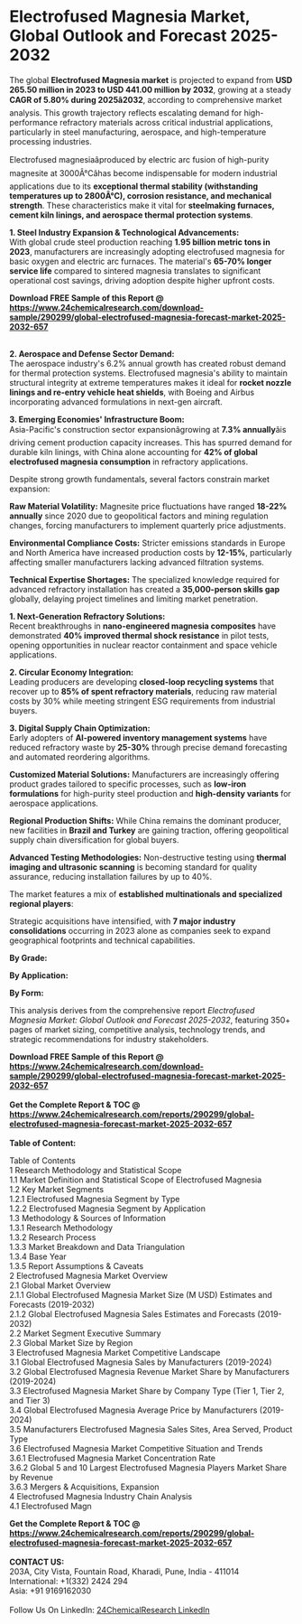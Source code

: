 <h1>Electrofused Magnesia Market, Global Outlook and Forecast 2025-2032</h1><p>The global <strong>Electrofused Magnesia market</strong> is projected to expand from <strong>USD 265.50 million in 2023 to USD 441.00 million by 2032</strong>, growing at a steady <strong>CAGR of 5.80% during 2025â2032</strong>, according to comprehensive market analysis. This growth trajectory reflects escalating demand for high-performance refractory materials across critical industrial applications, particularly in steel manufacturing, aerospace, and high-temperature processing industries.</p><p>Electrofused magnesiaâproduced by electric arc fusion of high-purity magnesite at 3000Â°Câhas become indispensable for modern industrial applications due to its <strong>exceptional thermal stability (withstanding temperatures up to 2800Â°C), corrosion resistance, and mechanical strength</strong>. These characteristics make it vital for <strong>steelmaking furnaces, cement kiln linings, and aerospace thermal protection systems</strong>.</p><p><strong>1. Steel Industry Expansion &amp; Technological Advancements:</strong><br>
With global crude steel production reaching <strong>1.95 billion metric tons in 2023</strong>, manufacturers are increasingly adopting electrofused magnesia for basic oxygen and electric arc furnaces. The material's <strong>65-70% longer service life</strong> compared to sintered magnesia translates to significant operational cost savings, driving adoption despite higher upfront costs.</p><div><b>Download FREE Sample of this Report @ 
            <a href="https://www.24chemicalresearch.com/download-sample/290299/global-electrofused-magnesia-forecast-market-2025-2032-657">
            https://www.24chemicalresearch.com/download-sample/290299/global-electrofused-magnesia-forecast-market-2025-2032-657</a></b></div><br><p><strong>2. Aerospace and Defense Sector Demand:</strong><br>
The aerospace industry's 6.2% annual growth has created robust demand for thermal protection systems. Electrofused magnesia's ability to maintain structural integrity at extreme temperatures makes it ideal for <strong>rocket nozzle linings and re-entry vehicle heat shields</strong>, with Boeing and Airbus incorporating advanced formulations in next-gen aircraft.</p><p><strong>3. Emerging Economies' Infrastructure Boom:</strong><br>
Asia-Pacific's construction sector expansionâgrowing at <strong>7.3% annually</strong>âis driving cement production capacity increases. This has spurred demand for durable kiln linings, with China alone accounting for <strong>42% of global electrofused magnesia consumption</strong> in refractory applications.</p><p>Despite strong growth fundamentals, several factors constrain market expansion:</p><p><strong>Raw Material Volatility:</strong> Magnesite price fluctuations have ranged <strong>18-22% annually</strong> since 2020 due to geopolitical factors and mining regulation changes, forcing manufacturers to implement quarterly price adjustments.</p><p><strong>Environmental Compliance Costs:</strong> Stricter emissions standards in Europe and North America have increased production costs by <strong>12-15%</strong>, particularly affecting smaller manufacturers lacking advanced filtration systems.</p><p><strong>Technical Expertise Shortages:</strong> The specialized knowledge required for advanced refractory installation has created a <strong>35,000-person skills gap</strong> globally, delaying project timelines and limiting market penetration.</p><p><strong>1. Next-Generation Refractory Solutions:</strong><br>
Recent breakthroughs in <strong>nano-engineered magnesia composites</strong> have demonstrated <strong>40% improved thermal shock resistance</strong> in pilot tests, opening opportunities in nuclear reactor containment and space vehicle applications.</p><p><strong>2. Circular Economy Integration:</strong><br>
Leading producers are developing <strong>closed-loop recycling systems</strong> that recover up to <strong>85% of spent refractory materials</strong>, reducing raw material costs by 30% while meeting stringent ESG requirements from industrial buyers.</p><p><strong>3. Digital Supply Chain Optimization:</strong><br>
Early adopters of <strong>AI-powered inventory management systems</strong> have reduced refractory waste by <strong>25-30%</strong> through precise demand forecasting and automated reordering algorithms.</p><p><strong>Customized Material Solutions:</strong> Manufacturers are increasingly offering product grades tailored to specific processes, such as <strong>low-iron formulations</strong> for high-purity steel production and <strong>high-density variants</strong> for aerospace applications.</p><p><strong>Regional Production Shifts:</strong> While China remains the dominant producer, new facilities in <strong>Brazil and Turkey</strong> are gaining traction, offering geopolitical supply chain diversification for global buyers.</p><p><strong>Advanced Testing Methodologies:</strong> Non-destructive testing using <strong>thermal imaging and ultrasonic scanning</strong> is becoming standard for quality assurance, reducing installation failures by up to 40%.</p><p>The market features a mix of <strong>established multinationals and specialized regional players</strong>:</p><p>Strategic acquisitions have intensified, with <strong>7 major industry consolidations</strong> occurring in 2023 alone as companies seek to expand geographical footprints and technical capabilities.</p><p><strong>By Grade:</strong></p><p><strong>By Application:</strong></p><p><strong>By Form:</strong></p><p>This analysis derives from the comprehensive report <em>Electrofused Magnesia Market: Global Outlook and Forecast 2025-2032</em>, featuring 350+ pages of market sizing, competitive analysis, technology trends, and strategic recommendations for industry stakeholders.</p><div><b>Download FREE Sample of this Report @ 
            <a href="https://www.24chemicalresearch.com/download-sample/290299/global-electrofused-magnesia-forecast-market-2025-2032-657">
            https://www.24chemicalresearch.com/download-sample/290299/global-electrofused-magnesia-forecast-market-2025-2032-657</a></b></div><br><div><b>Get the Complete Report & TOC @ 
            <a href="https://www.24chemicalresearch.com/reports/290299/global-electrofused-magnesia-forecast-market-2025-2032-657">
            https://www.24chemicalresearch.com/reports/290299/global-electrofused-magnesia-forecast-market-2025-2032-657</a></b></div><br>
            <b>Table of Content:</b><p>Table of Contents<br />
1 Research Methodology and Statistical Scope<br />
1.1 Market Definition and Statistical Scope of Electrofused Magnesia<br />
1.2 Key Market Segments<br />
1.2.1 Electrofused Magnesia Segment by Type<br />
1.2.2 Electrofused Magnesia Segment by Application<br />
1.3 Methodology & Sources of Information<br />
1.3.1 Research Methodology<br />
1.3.2 Research Process<br />
1.3.3 Market Breakdown and Data Triangulation<br />
1.3.4 Base Year<br />
1.3.5 Report Assumptions & Caveats<br />
2 Electrofused Magnesia Market Overview<br />
2.1 Global Market Overview<br />
2.1.1 Global Electrofused Magnesia Market Size (M USD) Estimates and Forecasts (2019-2032)<br />
2.1.2 Global Electrofused Magnesia Sales Estimates and Forecasts (2019-2032)<br />
2.2 Market Segment Executive Summary<br />
2.3 Global Market Size by Region<br />
3 Electrofused Magnesia Market Competitive Landscape<br />
3.1 Global Electrofused Magnesia Sales by Manufacturers (2019-2024)<br />
3.2 Global Electrofused Magnesia Revenue Market Share by Manufacturers (2019-2024)<br />
3.3 Electrofused Magnesia Market Share by Company Type (Tier 1, Tier 2, and Tier 3)<br />
3.4 Global Electrofused Magnesia Average Price by Manufacturers (2019-2024)<br />
3.5 Manufacturers Electrofused Magnesia Sales Sites, Area Served, Product Type<br />
3.6 Electrofused Magnesia Market Competitive Situation and Trends<br />
3.6.1 Electrofused Magnesia Market Concentration Rate<br />
3.6.2 Global 5 and 10 Largest Electrofused Magnesia Players Market Share by Revenue<br />
3.6.3 Mergers & Acquisitions, Expansion<br />
4 Electrofused Magnesia Industry Chain Analysis<br />
4.1 Electrofused Magn</p><div><b>Get the Complete Report & TOC @ 
            <a href="https://www.24chemicalresearch.com/reports/290299/global-electrofused-magnesia-forecast-market-2025-2032-657">
            https://www.24chemicalresearch.com/reports/290299/global-electrofused-magnesia-forecast-market-2025-2032-657</a></b></div><br><b>CONTACT US:</b><br>
            203A, City Vista, Fountain Road, Kharadi, Pune, India - 411014<br>
            International: +1(332) 2424 294<br>
            Asia: +91 9169162030 <br><br>
            Follow Us On LinkedIn: <a href="https://www.linkedin.com/company/24chemicalresearch/">24ChemicalResearch LinkedIn</a>